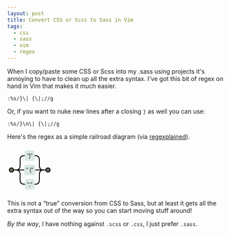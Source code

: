```yaml
---
layout: post
title: Convert CSS or Scss to Sass in Vim
tags:
  - css
  - sass
  - vim
  - regex
---
```


When I copy/paste some CSS or Scss into my .sass using projects it's annoying
to have to clean up all the extra syntax. I've got this bit of regex on hand in
Vim that makes it much easier.

```
:%s/}\| {\|;//g
```

Or, if you want to nuke new lines after a closing `}` as well you can use:

```
:%s/}\n\| {\|;//g
```

Here's the regex as a simple railroad diagram (via [regexplained](www.regexplained.co.uk)).

<svg height="110.265625" version="1.1" width="105" xmlns="http://www.w3.org/2000/svg" style="overflow: hidden; position: relative;"><path fill="none" stroke="#000000" d="M85,55.1328125Q75,55.1328125,75,65.1328125V78.5546875Q75,88.5546875,65,88.5546875H63" stroke-width="2" style="-webkit-tap-highlight-color: rgba(0, 0, 0, 0);"></path><path fill="none" stroke="#000000" d="M20,55.1328125Q30,55.1328125,30,65.1328125V78.5546875Q30,88.5546875,40,88.5546875H42" stroke-width="2" style="-webkit-tap-highlight-color: rgba(0, 0, 0, 0);"></path><path fill="none" stroke="#000000" d="M85,55.1328125C75,55.1328125,75,55.1328125,65,55.1328125" stroke-width="2" style="-webkit-tap-highlight-color: rgba(0, 0, 0, 0);"></path><path fill="none" stroke="#000000" d="M20,55.1328125C30,55.1328125,30,55.1328125,40,55.1328125" stroke-width="2" style="-webkit-tap-highlight-color: rgba(0, 0, 0, 0);"></path><path fill="none" stroke="#000000" d="M85,55.1328125Q75,55.1328125,75,45.1328125V31.7109375Q75,21.7109375,65,21.7109375H63.5" stroke-width="2" style="-webkit-tap-highlight-color: rgba(0, 0, 0, 0);"></path><path fill="none" stroke="#000000" d="M20,55.1328125Q30,55.1328125,30,45.1328125V31.7109375Q30,21.7109375,40,21.7109375H41.5" stroke-width="2" style="-webkit-tap-highlight-color: rgba(0, 0, 0, 0);"></path><desc style="-webkit-tap-highlight-color: rgba(0, 0, 0, 0);">Created with Raphaël 2.1.0</desc><defs style="-webkit-tap-highlight-color: rgba(0, 0, 0, 0);"></defs><rect x="41.5" y="10" width="22" height="23.421875" r="0" rx="3" ry="3" fill="#dae9e5" stroke="#dae9e5" style="-webkit-tap-highlight-color: rgba(0, 0, 0, 0);"></rect><text x="52.5" y="21.7109375" text-anchor="middle" font="10px &quot;Arial&quot;" stroke="none" fill="#000000" style="-webkit-tap-highlight-color: rgba(0, 0, 0, 0); text-anchor: middle; font-style: normal; font-variant: normal; font-weight: normal; font-size: 12px; line-height: normal; font-family: Arial;" font-size="12px"><tspan style="-webkit-tap-highlight-color: rgba(0, 0, 0, 0);" dy="4.15625">"}"</tspan></text><rect x="40" y="43.421875" width="25" height="23.421875" r="0" rx="3" ry="3" fill="#dae9e5" stroke="#dae9e5" style="-webkit-tap-highlight-color: rgba(0, 0, 0, 0);"></rect><text x="52.5" y="55.1328125" text-anchor="middle" font="10px &quot;Arial&quot;" stroke="none" fill="#000000" style="-webkit-tap-highlight-color: rgba(0, 0, 0, 0); text-anchor: middle; font-style: normal; font-variant: normal; font-weight: normal; font-size: 12px; line-height: normal; font-family: Arial;" font-size="12px"><tspan style="-webkit-tap-highlight-color: rgba(0, 0, 0, 0);" dy="4.15625">" {"</tspan></text><rect x="42" y="76.84375" width="21" height="23.421875" r="0" rx="3" ry="3" fill="#dae9e5" stroke="#dae9e5" style="-webkit-tap-highlight-color: rgba(0, 0, 0, 0);"></rect><text x="52.5" y="88.5546875" text-anchor="middle" font="10px &quot;Arial&quot;" stroke="none" fill="#000000" style="-webkit-tap-highlight-color: rgba(0, 0, 0, 0); text-anchor: middle; font-style: normal; font-variant: normal; font-weight: normal; font-size: 12px; line-height: normal; font-family: Arial;" font-size="12px"><tspan style="-webkit-tap-highlight-color: rgba(0, 0, 0, 0);" dy="4.15625">";"</tspan></text><path fill="none" stroke="#000000" d="M10,55.1328125H20" stroke-width="2" style="-webkit-tap-highlight-color: rgba(0, 0, 0, 0);"></path><circle cx="10" cy="55.1328125" r="5" fill="#6b6659" stroke="#000" stroke-width="2" style="-webkit-tap-highlight-color: rgba(0, 0, 0, 0);"></circle><path fill="none" stroke="#000000" d="M95,55.1328125H85" stroke-width="2" style="-webkit-tap-highlight-color: rgba(0, 0, 0, 0);"></path><circle cx="95" cy="55.1328125" r="5" fill="#6b6659" stroke="#000" stroke-width="2" style="-webkit-tap-highlight-color: rgba(0, 0, 0, 0);"></circle></svg>

This is not a “true” conversion from CSS to Sass, but at least it gets all the
extra syntax out of the way so you can start moving stuff around!

*By the way*, I have nothing against `.scss` or `.css`, I just prefer `.sass`.

